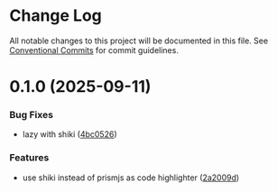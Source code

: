 # Change Log

All notable changes to this project will be documented in this file.
See [Conventional Commits](https://conventionalcommits.org) for commit guidelines.

# 0.1.0 (2025-09-11)


### Bug Fixes

* lazy with shiki ([4bc0526](https://github.com/easyops-cn/next-advanced-bricks/commit/4bc0526e2ba555a8f5c18dc9445aa309a4d6c187))


### Features

* use shiki instead of prismjs as code highlighter ([2a2009d](https://github.com/easyops-cn/next-advanced-bricks/commit/2a2009d5de4fedf51498569206dee1c39660c174))
